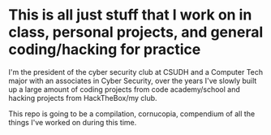 # This is all just stuff that I work on in class, personal projects, and general coding/hacking for practice 

I'm the president of the cyber security club at CSUDH and a Computer Tech major with an associates in Cyber Security, over the years I've slowly built up a large amount of coding projects from code academy/school and hacking projects from HackTheBox/my club. 

This repo is going to be a compilation, cornucopia, compendium of all the things I've worked on during this time. 
